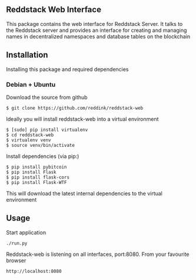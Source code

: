 ## Reddstack Web Interface

This package contains the web interface for Reddstack Server. It talks to the Reddstack server and provides an interface for creating and managing names in decentralized namespaces and database tables on the blockchain

## Installation
Installing this package and required dependencies

### Debian + Ubuntu

Download the source from github

```
$ git clone https://github.com/reddink/reddstack-web
```

Ideally you will install reddstack-web into a virtual environment


```
$ [sudo] pip install virtualenv
$ cd reddstack-web
$ virtualenv venv
$ source venv/bin/activate
```

Install dependencies (via pip:)

```
$ pip install pybitcoin
$ pip install Flask
$ pip install flask-cors
$ pip install Flask-WTF
```

This will download the latest internal dependencies to the virtual environment

## Usage

Start application

```
./run.py
```

Reddstack-web is listening on all interfaces, port:8080. From your favourite browser

```
http://localhost:8080
```


